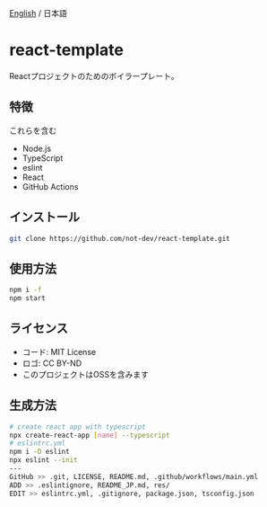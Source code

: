 [English](./README.md) / 日本語

<!-- ![](./res/) -->

# react-template

Reactプロジェクトのためのボイラープレート。

## 特徴

これらを含む

* Node.js
* TypeScript
* eslint
* React
* GitHub Actions

## インストール

```sh
git clone https://github.com/not-dev/react-template.git
```

## 使用方法

```sh
npm i -f
npm start
```

## ライセンス

* コード: MIT License
* ロゴ: CC BY-ND
* このプロジェクトはOSSを含みます

## 生成方法

```sh
# create react app with typescript
npx create-react-app [name] --typescript
# eslintrc.yml
npm i -D eslint
npx eslint --init
---
GitHub >> .git, LICENSE, README.md, .github/workflows/main.yml
ADD >> .eslintignore, README_JP.md, res/
EDIT >> eslintrc.yml, .gitignore, package.json, tsconfig.json
```
